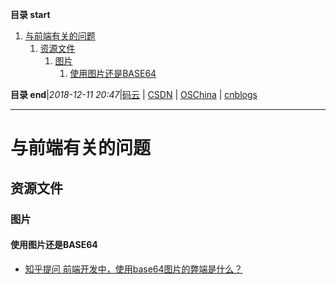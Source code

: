 **目录 start**

1. [与前端有关的问题](#与前端有关的问题)
    1. [资源文件](#资源文件)
        1. [图片](#图片)
            1. [使用图片还是BASE64](#使用图片还是base64)

**目录 end**|_2018-12-11 20:47_|[码云](https://gitee.com/gin9) | [CSDN](http://blog.csdn.net/kcp606) | [OSChina](https://my.oschina.net/kcp1104) | [cnblogs](http://www.cnblogs.com/kuangcp)
****************************************
# 与前端有关的问题

## 资源文件
### 图片
#### 使用图片还是BASE64
- [知乎提问 前端开发中，使用base64图片的弊端是什么？](https://www.zhihu.com/question/31155574?sort=created)


